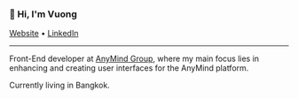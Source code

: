 <h3>👋 Hi, I'm Vuong</h3>

<p>
  <a href="https://vuongtran.co/" target="_blank" rel="noreferrer">Website</a> •
  <a href="https://www.linkedin.com/in/vuongtran90" target="_blank" rel="noreferrer">LinkedIn</a>
</p>

---

Front-End developer at <a href="https://www.anymindgroup.com/" target="_blank" rel="noreferrer">AnyMind Group</a>, where my main focus lies in enhancing and creating user interfaces for the AnyMind platform.

Currently living in Bangkok.
